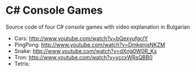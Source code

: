 C# Console Games
================

Source code of four C# console games with video explanation in Bulgarian

* Cars: http://www.youtube.com/watch?v=bQexyufgclY
* PingPong: http://www.youtube.com/watch?v=DmkqnjsNKZM
* Snake: http://www.youtube.com/watch?v=dXng0W0R_Ks
* Tron: http://www.youtube.com/watch?v=yccxWRsQBB0
* Tetris: 
